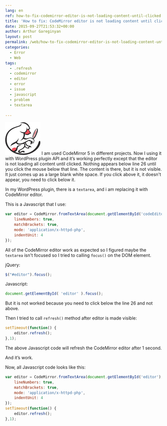 ```yaml
---
lang: en
ref: how-to-fix-codemirror-editor-is-not-loading-content-until-clicked
title: 'How to fix: CodeMirror editor is not loading content until clicked'
date: 2015-09-27T21:53:32+00:00
author: Arthur Gareginyan
layout: post
permalink: /web/how-to-fix-codemirror-editor-is-not-loading-content-until-clicked.html
categories:
  - Error
  - Web
tags:
  - .refresh
  - codemirror
  - editor
  - error
  - issue
  - javascript
  - problem
  - textarea

---
```


![thumb](/images/CodeMirror.png)
I am used CodeMirror 5 in different projects. Now I using it with WordPress plugin API and it’s working perfectly except that the editor is not loading all content until clicked. Nothing appears below line 26 until you click the mouse below that line. The content is there, but it is not visible. It just comes up as a large blank white space. If you click above it, it doesn't appear, you need to click below it.


In my WordPress plugin, there is a `textarea`, and i am replacing it with CodeMirror editor.

This is a Javascript that I use:

```js
var editor = CodeMirror.fromTextArea(document.getElementById('codeEditor'), {
	lineNumbers: true,
	matchBrackets: true,
	mode: 'application/x-httpd-php',
	indentUnit: 4
});
```


All of the CodeMirror editor work as expected so I figured maybe the `textarea` isn't focused so I tried to calling `focus()` on the DOM element.

jQuery:

```js
$("#editor").focus();
```

Javascript:

```js
document.getElementById( 'editor' ).focus();
```

But it is not worked because you need to click below the line 26 and not above.

Then I tried to call `refresh()` method after editor is made visible:

```js
setTimeout(function() {
	editor.refresh();
},1);
```

The above Javascript code will refresh the CodeMirror editor after 1 second.

And it’s work.

Now, all Javascript code looks like this:

```js
var editor = CodeMirror.fromTextArea(document.getElementById('editor'), {
	lineNumbers: true,
	matchBrackets: true,
	mode: 'application/x-httpd-php',
	indentUnit: 4
});
setTimeout(function() {
	editor.refresh();
},1);
```
